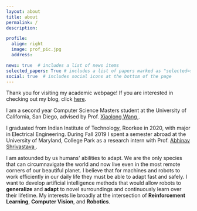 ```yaml
---
layout: about
title: about
permalink: /
description:

profile:
  align: right
  image: prof_pic.jpg
  address:

news: true  # includes a list of news items
selected_papers: True # includes a list of papers marked as "selected={true}"
social: true  # includes social icons at the bottom of the page
---
```

Thank you for visiting my academic webpage! If you are interested in checking out my blog, click <a href="https://mohitjain.me/">here</a>.

I am a second year Computer Science Masters student at the University of California, San Diego, advised by Prof. <a href="https://xiaolonw.github.io/"> Xiaolong Wang </a>.

I graduated from Indian Institute of Technology, Roorkee in 2020, with major in Electrical Engineering. During Fall 2019 I spent a semester abroad at the University of Maryland, College Park  as a research intern with Prof. <a href="https://www.cs.umd.edu/~abhinav/">Abhinav Shrivastava </a>.

I am astounded by us humans' abilities to adapt. We are the only species that can circumnavigate the world and now live even in the most remote corners of our beautiful planet. I believe that for machines and robots to work efficiently in our daily life they must be able to adapt fast and safely. I want to develop artificial intelligence methods that would allow robots to <b>generalize</b> and <b>adapt</b> to novel surroundings and continuously learn over their lifetime. My interests lie broadly at the intersection of <b>Reinforcement Learning</b>, <b>Computer Vision</b>, and <b>Robotics</b>.